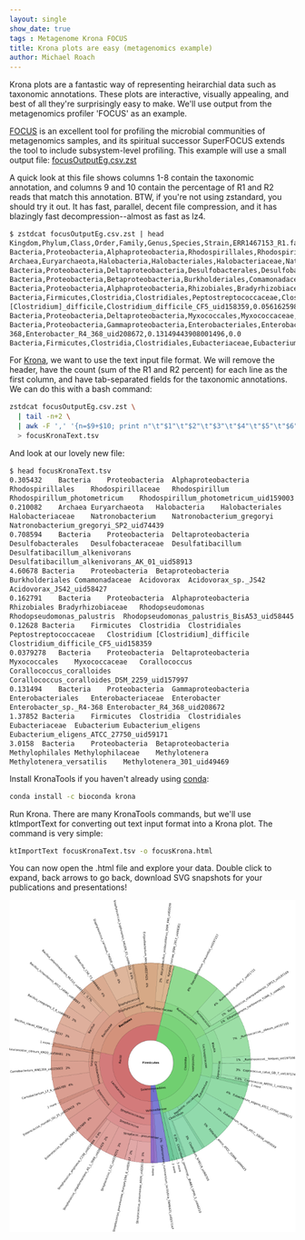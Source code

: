 ```yaml
---
layout: single
show_date: true
tags : Metagenome Krona FOCUS
title: Krona plots are easy (metagenomics example)
author: Michael Roach
---
```


Krona plots are a fantastic way of representing heirarchial data such as taxonomic annotations. 
These plots are interactive, visually appealing, and best of all they're surprisingly easy to make. 
We'll use output from the metagenomics profiler 'FOCUS' as an example.

[FOCUS](https://github.com/metageni/FOCUS) is an excellent tool for profiling the microbial communities of metagenomics samples, 
and its spiritual successor SuperFOCUS extends the tool to include subsystem-level profiling.
This example will use a small output file: [focusOutputEg.csv.zst](/assets/docs/focusOutputEg.csv.zst)

A quick look at this file shows columns 1-8 contain the taxonomic annotation, and columns 9 and 10 contain the 
percentage of R1 and R2 reads that match this annotation.
BTW, if you're not using zstandard, you should try it out. 
It has fast, parallel, decent file compression, and it has blazingly fast decompression--almost as fast as lz4.

```text
$ zstdcat focusOutputEg.csv.zst | head
Kingdom,Phylum,Class,Order,Family,Genus,Species,Strain,ERR1467153_R1.fastq,ERR1467153_R2.fastq
Bacteria,Proteobacteria,Alphaproteobacteria,Rhodospirillales,Rhodospirillaceae,Rhodospirillum,Rhodospirillum_photometricum,Rhodospirillum_photometricum_uid159003,0.0,0.30543199636450163
Archaea,Euryarchaeota,Halobacteria,Halobacteriales,Halobacteriaceae,Natronobacterium,Natronobacterium_gregoryi,Natronobacterium_gregoryi_SP2_uid74439,0.12957821822784493,0.0805041736315925
Bacteria,Proteobacteria,Deltaproteobacteria,Desulfobacterales,Desulfobacteraceae,Desulfatibacillum,Desulfatibacillum_alkenivorans,Desulfatibacillum_alkenivorans_AK_01_uid58913,0.4362273642891679,0.2723663810922735
Bacteria,Proteobacteria,Betaproteobacteria,Burkholderiales,Comamonadaceae,Acidovorax,Acidovorax_sp._JS42,Acidovorax_JS42_uid58427,1.774572695525898,2.832211940191908
Bacteria,Proteobacteria,Alphaproteobacteria,Rhizobiales,Bradyrhizobiaceae,Rhodopseudomonas,Rhodopseudomonas_palustris,Rhodopseudomonas_palustris_BisA53_uid58445,0.0,0.16279122445280586
Bacteria,Firmicutes,Clostridia,Clostridiales,Peptostreptococcaceae,Clostridium,[Clostridium]_difficile,Clostridium_difficile_CF5_uid158359,0.05616259811855688,0.07011765537568315
Bacteria,Proteobacteria,Deltaproteobacteria,Myxococcales,Myxococcaceae,Corallococcus,Corallococcus_coralloides,Corallococcus_coralloides_DSM_2259_uid157997,0.0,0.03792781030247689
Bacteria,Proteobacteria,Gammaproteobacteria,Enterobacteriales,Enterobacteriaceae,Enterobacter,Enterobacter_sp._R4-368,Enterobacter_R4_368_uid208672,0.13149443908001496,0.0
Bacteria,Firmicutes,Clostridia,Clostridiales,Eubacteriaceae,Eubacterium,Eubacterium_eligens,Eubacterium_eligens_ATCC_27750_uid59171,0.5336824177251188,0.8448355470993689
```

For [Krona](https://github.com/marbl/Krona/wiki), we want to use the text input file format.
We will remove the header, have the count (sum of the R1 and R2 percent) for each line as the first column,
and have tab-separated fields for the taxonomic annotations.
We can do this with a bash command:

```bash
zstdcat focusOutputEg.csv.zst \
  | tail -n+2 \
  | awk -F ',' '{n=$9+$10; print n"\t"$1"\t"$2"\t"$3"\t"$4"\t"$5"\t"$6"\t"$7"\t"$8}' \
  > focusKronaText.tsv
```

And look at our lovely new file:

```text
$ head focusKronaText.tsv 
0.305432	Bacteria	Proteobacteria	Alphaproteobacteria	Rhodospirillales	Rhodospirillaceae	Rhodospirillum	Rhodospirillum_photometricum	Rhodospirillum_photometricum_uid159003
0.210082	Archaea	Euryarchaeota	Halobacteria	Halobacteriales	Halobacteriaceae	Natronobacterium	Natronobacterium_gregoryi	Natronobacterium_gregoryi_SP2_uid74439
0.708594	Bacteria	Proteobacteria	Deltaproteobacteria	Desulfobacterales	Desulfobacteraceae	Desulfatibacillum	Desulfatibacillum_alkenivorans	Desulfatibacillum_alkenivorans_AK_01_uid58913
4.60678	Bacteria	Proteobacteria	Betaproteobacteria	Burkholderiales	Comamonadaceae	Acidovorax	Acidovorax_sp._JS42	Acidovorax_JS42_uid58427
0.162791	Bacteria	Proteobacteria	Alphaproteobacteria	Rhizobiales	Bradyrhizobiaceae	Rhodopseudomonas	Rhodopseudomonas_palustris	Rhodopseudomonas_palustris_BisA53_uid58445
0.12628	Bacteria	Firmicutes	Clostridia	Clostridiales	Peptostreptococcaceae	Clostridium	[Clostridium]_difficile	Clostridium_difficile_CF5_uid158359
0.0379278	Bacteria	Proteobacteria	Deltaproteobacteria	Myxococcales	Myxococcaceae	Corallococcus	Corallococcus_coralloides	Corallococcus_coralloides_DSM_2259_uid157997
0.131494	Bacteria	Proteobacteria	Gammaproteobacteria	Enterobacteriales	Enterobacteriaceae	Enterobacter	Enterobacter_sp._R4-368	Enterobacter_R4_368_uid208672
1.37852	Bacteria	Firmicutes	Clostridia	Clostridiales	Eubacteriaceae	Eubacterium	Eubacterium_eligens	Eubacterium_eligens_ATCC_27750_uid59171
3.0158	Bacteria	Proteobacteria	Betaproteobacteria	Methylophilales	Methylophilaceae	Methylotenera	Methylotenera_versatilis	Methylotenera_301_uid49469
```

Install KronaTools if you haven't already using [conda](https://docs.conda.io/en/latest/miniconda.html):

```bash
conda install -c bioconda krona
```

Run Krona. There are many KronaTools commands, but we'll use ktImportText for converting out text input format into a Krona plot.
The command is very simple:

```bash
ktImportText focusKronaText.tsv -o focusKrona.html
```

You can now open the .html file and explore your data.
Double click to expand, back arrows to go back, download SVG snapshots for your publications and presentations!

![](/assets/images/kronaEg.png)
